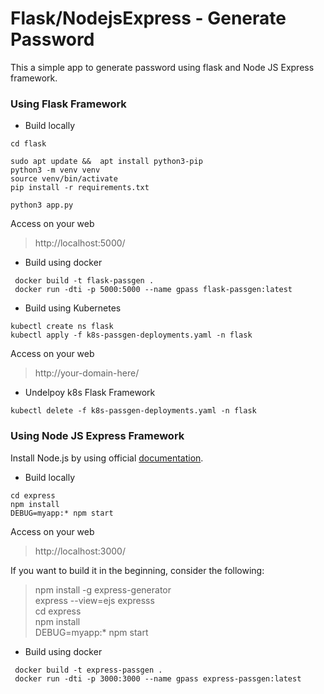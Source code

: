 # Flask/NodejsExpress - Generate Password
This a simple app to generate password using flask and Node JS Express framework.<br>

### Using Flask Framework
 - Build locally
```
cd flask
```
```
sudo apt update &&  apt install python3-pip
python3 -m venv venv
source venv/bin/activate
pip install -r requirements.txt
```
```
python3 app.py
```
Access on your web
> http://localhost:5000/

- Build using docker
```
 docker build -t flask-passgen .
 docker run -dti -p 5000:5000 --name gpass flask-passgen:latest
```
- Build using Kubernetes
```
kubectl create ns flask
kubectl apply -f k8s-passgen-deployments.yaml -n flask
```
Access on your web
> http://your-domain-here/
- Undelpoy k8s Flask Framework
```
kubectl delete -f k8s-passgen-deployments.yaml -n flask
```
### Using Node JS Express Framework
Install Node.js by using official [documentation](https://nodejs.org/en/download/package-manager). <br>

- Build locally
```
cd express
npm install
DEBUG=myapp:* npm start
```
Access on your web
> http://localhost:3000/

If you want to build it in the beginning, consider the following:
>   npm install -g express-generator <br>
    express --view=ejs expresss <br>
    cd express <br>
    npm install <br>
    DEBUG=myapp:* npm start

- Build using docker
```
 docker build -t express-passgen .
 docker run -dti -p 3000:3000 --name gpass express-passgen:latest
```


